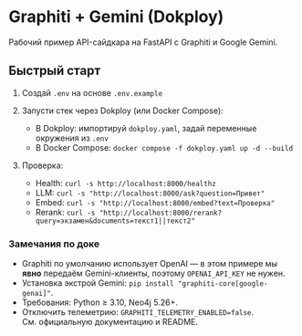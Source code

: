 # Graphiti + Gemini (Dokploy)

Рабочий пример API-сайдкара на FastAPI с Graphiti и Google Gemini.

## Быстрый старт

1) Создай `.env` на основе `.env.example`
2) Запусти стек через Dokploy (или Docker Compose):
   - В Dokploy: импортируй `dokploy.yaml`, задай переменные окружения из `.env`
   - В Docker Compose: `docker compose -f dokploy.yaml up -d --build`

3) Проверка:
   - Health: `curl -s http://localhost:8000/healthz`
   - LLM: `curl -s "http://localhost:8000/ask?question=Привет"`
   - Embed: `curl -s "http://localhost:8000/embed?text=Проверка"`
   - Rerank: `curl -s "http://localhost:8000/rerank?query=экзамен&documents=текст1||текст2"`

### Замечания по доке

- Graphiti по умолчанию использует OpenAI — в этом примере мы **явно** передаём Gemini-клиенты, поэтому `OPENAI_API_KEY` не нужен.  
- Установка экстрой Gemini: `pip install "graphiti-core[google-genai]"`.  
- Требования: Python ≥ 3.10, Neo4j 5.26+.  
- Отключить телеметрию: `GRAPHITI_TELEMETRY_ENABLED=false`.  
См. официальную документацию и README.
